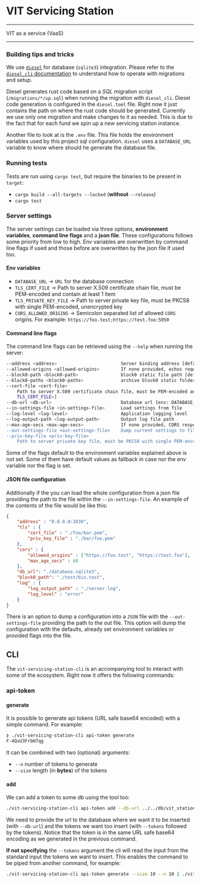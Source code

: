 # VIT Servicing Station

--------------

VIT as a service (VaaS)

--------------


### Building tips and tricks

We use [`diesel`](http://diesel.rs/) for database (`sqlite3`) integration. Please refer to the [`diesel_cli` documentation](https://docs.rs/crate/diesel_cli/) to understand how to operate with migrations and setup.

Diesel generates rust code based on a *SQL* migration script (`/migrations/*/up.sql`) when running the migration with `diesel_cli`.
Diesel code generation is configured in the `diesel.toml` file. Right now it just contains the path on where the rust code should be generated.
Currently we use only one migration and make changes to it as needed. This is due to the fact that for each fund we spin up a new servicing station instance.

Another file to look at is the `.env` file. This file holds the environment variables used by this project sql configuration.
`diesel` uses a `DATABASE_URL` variable to know where should he generate the database file. 

### Running tests

Tests are run using `cargo test`, but require the binaries to be present in `target`:
 - `cargo build --all-targets --locked` (**without** `--release`)
 - `cargo test`


### Server settings

The server settings can be loaded via three options, **environment variables**, **command line flags** and a **json file**.
These configurations follows some priority from low to high. 
Env variables are overwritten by command line flags if used and those before are overwritten by the json file if used too.

#### Env variables

- `DATABASE_URL` -> `URL` for the database connection
- `TLS_CERT_FILE` ->  Path to server X.509 certificate chain file, must be PEM-encoded and contain at least 1 item
- `TLS_PRIVATE_KEY_FILE` -> Path to server private key file, must be PKCS8 with single PEM-encoded, unencrypted key
- `CORS_ALLOWED_ORIGINS` -> Semicolon separated list of allowed `CORS` origins. For example: `https://foo.test;https://test.foo:5050`

#### Command line flags
The command line flags can be retrieved using the `--help` when running the server:

```bash
--address <address>                        Server binding address [default: 0.0.0.0:3030]
--allowed-origins <allowed-origins>        If none provided, echos request origin [env: CORS_ALLOWED_ORIGINS=]
--block0-path <block0-path>                block0 static file path [default: ./resources/v0/block0.bin]
--block0-paths <block0-paths>              archive block0 static folder path. WARNING each file need to be named as 'fundX.bin' 
--cert-file <cert-file>
    Path to server X.509 certificate chain file, must be PEM-encoded and contain at least 1 item [env:
    TLS_CERT_FILE=]
--db-url <db-url>                          Database url [env: DATABASE_URL=]  [default: ./db/database.sqlite3]
--in-settings-file <in-settings-file>      Load settings from file
--log-level <log-level>                    Application logging level
--log-output-path <log-output-path>        Output log file path
--max-age-secs <max-age-secs>              If none provided, CORS responses won't be cached
--out-settings-file <out-settings-file>    Dump current settings to file
--priv-key-file <priv-key-file>
    Path to server private key file, must be PKCS8 with single PEM-encoded, unencrypted key [env: TLS_PK_FILE=]
```

Some of the flags default to the environment variables explained above is not set.
Some of them have default values as fallback in case nor the env variable nor the flag is set.

#### JSON file configuration
Additionally if the you can load the whole configuration from a json file providing the path to the file within the `--in-settings-file`.
An example of the contents of the file would be like this:
```json
{
    "address" : "0.0.0.0:3030",
    "tls" : {
        "cert_file" : "./foo/bar.pem",
        "priv_key_file" : "./bar/foo.pem"
    },
    "cors" : {
        "allowed_origins" : ["https://foo.test", "https://test.foo"],
        "max_age_secs" : 60
    },
    "db_url": "./database.sqlite3",
    "block0_path": "./test/bin.test",
    "log" : {
        "log_output_path" : "./server.log",
        "log_level" : "error"    
    }
}
```

There is an option to dump a configuration into a `JSON` file with the `--out-settings-file` providing the path to the out file.
This option will dump the configuration with the defaults, already set environment variables or provided flags into the file.

## CLI

The `vit-servicing-station-cli` is an accompanying tool to interact with some of the ecosystem.
Right now it offers the following commands:

### api-token

#### generate
It is possible to generate api tokens (URL safe base64 encoded) with a simple command. For example:
```bash 
❯ ./vit-servicing-station-cli api-token generate
F-4QxU3FrbH7qg
```

It can be combined with two (optional) arguments:
* `--n` number of tokens to generate
* `--size` length (in **bytes**) of the tokens

#### add
We can add a token to some db using the tool too:

```bash
./vit-servicing-station-cli api-token add --db-url ../../db/vit_station_new.db --tokens 1CNDAo43fo4ktQ 0wNbdTDMJCFcnw
```

We need to provide the url to the database where we want it to be inserted (with `--db-url`) and the tokens we want too 
insert (with `--tokens` followed by the tokens). 
Notice that the token is in the same URL safe base64 encoding as we generated in the previous command.

**If not specifying** the `--tokens` argument the cli will read the input from the standard input the tokens we want to insert.
This enables the command to be piped from another command, for example:

```bash
./vit-servicing-station-cli api-token generate --size 10 --n 10 | ./vit-servicing-station-cli api-token add --db-url ../../db/vit_station_new.db
```
